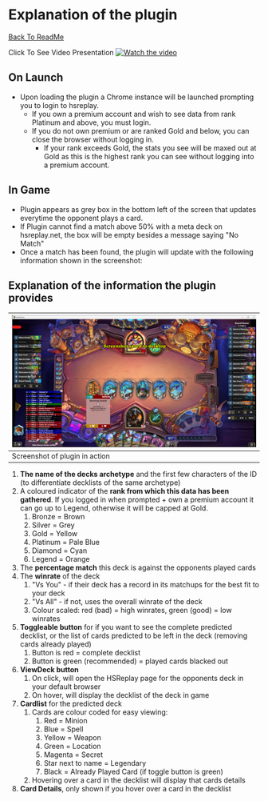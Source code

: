 # Explanation of the plugin

[Back To ReadMe](../README.md)

Click To See Video Presentation
[![Watch the video](https://img.youtube.com/vi/E7a-nlvYjV0/maxresdefault.jpg)](https://www.youtube.com/watch?v=E7a-nlvYjV0)

## On Launch
- Upon loading the plugin a Chrome instance will be launched prompting you to login to hsreplay. 
    - If you own a premium account and wish to see data from rank Platinum and above, you must login.
    - If you do not own premium or are ranked Gold and below, you can close the browser without logging in.
      - If your rank exceeds Gold, the stats you see will be maxed out at Gold as this is the highest rank you can see without logging into a premium account.


## In Game

- Plugin appears as grey box in the bottom left of the screen that updates everytime the opponent plays a card.
- If Plugin cannot find a match above 50% with a meta deck on hsreplay.net, the box will be empty besides a message saying "No Match"
- Once a match has been found, the plugin will update with the following information shown in the screenshot:


## Explanation of the information the plugin provides

<!-- Table with 1 row with 2 columns -->
 |![InGameView](./Images/InGameView.png) |
|----|
| Screenshot of plugin in action  |

1. **The name of the decks archetype** and the first few characters of the ID (to differentiate decklists of the same archetype)
2. A coloured indicator of the **rank from which this data has been gathered**. If you logged in when prompted + own a premium account it can go up to Legend, otherwise it will be capped at Gold.
   1. Bronze = Brown
   2. Silver = Grey
   3. Gold = Yellow
   4. Platinum = Pale Blue
   5. Diamond = Cyan
   6. Legend = Orange
3. The **percentage match** this deck is against the opponents played cards
4. The **winrate** of the deck
   1. "Vs You" - if their deck has a record in its matchups for the best fit to your deck
   2. "Vs All" - if not, uses the overall winrate of the deck
   3. Colour scaled: red (bad) = high winrates, green (good) = low winrates
5. **Toggleable button** for if you want to see the complete predicted decklist, or the list of cards predicted to be left in the deck (removing cards already played)
   1. Button is red = complete decklist
   2. Button is green (recommended) = played cards blacked out
6. **ViewDeck button**
   1. On click, will open the HSReplay page for the opponents deck in your default browser
   2. On hover, will display the decklist of the deck in game
7. **Cardlist** for the predicted deck
   1. Cards are colour coded for easy viewing:
      1. Red = Minion
      2. Blue = Spell
      3. Yellow = Weapon
      4. Green = Location
      5. Magenta = Secret
      6. Star next to name = Legendary
      7. Black = Already Played Card (if toggle button is green)
   2. Hovering over a card in the decklist will display that cards details
8. **Card Details**, only shown if you hover over a card in the decklist

